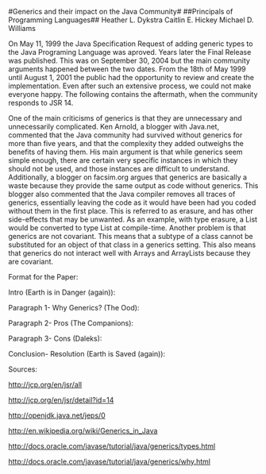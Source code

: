 #Generics and their impact on the Java Community#
##Principals of Programming Languages##
Heather L. Dykstra
Caitlin E. Hickey
Michael D. Williams

On May 11, 1999 the Java Specification Request of adding generic types to the Java Programing Language was aproved. Years later the Final Release was published. This was on September 30, 2004 but the main community arguments happened between the two dates. From the 18th of May 1999 until August 1, 2001 the public had the opportunity to review and create the implementation. Even after such an extensive process, we could not make everyone happy. The following contains the aftermath, when the community responds to JSR 14.

One of the main criticisms of generics is that they are unnecessary and unnecessarily complicated.  Ken Arnold, a blogger with Java.net, commented that the Java community had survived without generics for more than five years, and that the complexity they added outweighs the benefits of having them.  His main argument is that while generics seem simple enough, there are certain very specific instances in which they should not be used, and those instances are difficult to understand.    Additionally, a blogger on facsim.org argues that generics are basically a waste because they provide the same output as code without generics.  This blogger also commented that the Java compiler removes all traces of generics, essentially leaving the code as it would have been had you coded without them in the first place.  This is referred to as erasure, and has other side-effects that may be unwanted.  As an example, with type erasure, a List<string> would be converted to type List at compile-time.  Another problem is that generics are not covariant.  This means that a subtype of a class cannot be substituted for an object of that class in a generics setting.  This also means that generics do not interact well with Arrays and ArrayLists because they are covariant. 

Format for the Paper:

Intro (Earth is in Danger (again)):


Paragraph 1- Why Generics? (The Ood):


Paragraph 2- Pros (The Companions):


Paragraph 3- Cons (Daleks):


Conclusion- Resolution (Earth is Saved (again)):






Sources:

http://jcp.org/en/jsr/all

http://jcp.org/en/jsr/detail?id=14

http://openjdk.java.net/jeps/0

http://en.wikipedia.org/wiki/Generics_in_Java

http://docs.oracle.com/javase/tutorial/java/generics/types.html

http://docs.oracle.com/javase/tutorial/java/generics/why.html
